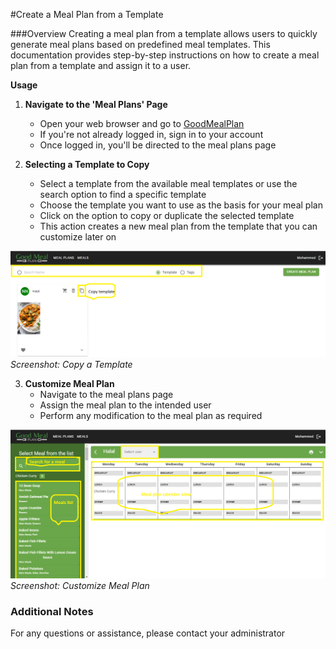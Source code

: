 #Create a Meal Plan from a Template

###Overview
Creating a meal plan from a template allows users to quickly generate meal plans based on predefined meal templates. This documentation provides step-by-step instructions on how to create a meal plan from a template and assign it to a user.

**Usage**

1. **Navigate to the 'Meal Plans' Page**
    - Open your web browser and go to [GoodMealPlan](https://goodmealplan.com/#/mealplans)
    - If you're not already logged in, sign in to your account
    - Once logged in, you'll be directed to the meal plans page

2. **Selecting a Template to Copy**
    - Select a template from the available meal templates or use the search option to find a specific template
    - Choose the template you want to use as the basis for your meal plan
    - Click on the option to copy or duplicate the selected template
    - This action creates a new meal plan from the template that you can customize later on

![Copy a Template](./Copy_Template.png)
*Screenshot: Copy a Template*
 
3. **Customize Meal Plan**
    - Navigate to the meal plans page
    -  Assign the meal plan to the intended user
    - Perform any modification to the  meal plan as required

 ![Customize Meal Plan](./Customize_Meal_Plan.png)
*Screenshot: Customize Meal Plan*

### Additional Notes
For any questions or assistance, please contact your administrator